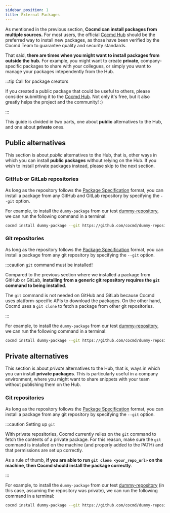 ```yaml
---
sidebar_position: 1
title: External Packages
---
```


As mentioned in the previous section, **Cocmd can install packages from multiple sources.**
For most users, the official [Cocmd Hub](https://hub.cocmd.org/) should be the preferred way
to install new packages, as those have been verified by the 
Cocmd Team to guarantee quality and security standards.

That said, **there are times when you might want to install packages from outside the hub.**
For example, you might want to create **private**, company-specific packages to share with 
your collegues, or simply you want to manage your packages intependently from the Hub.

:::tip Call for package creators

If you created a public package that could be useful to others, please consider
submitting it to the [Cocmd Hub](https://hub.cocmd.org/). 
Not only it's free, but it also greatly helps the project and the community! :)

:::

This guide is divided in two parts, one about **public** alternatives
to the Hub, and one about **private** ones.

## Public alternatives

This section is about _public_ alternatives to the Hub, that is,
other ways in which you can install **public packages** without
relying on the Hub.
If you wish to install private packages instead, please skip to the next section.

### GitHub or GitLab repositories

As long as the repository follows the [Package Specification](../package-specification/) format,
you can install a package from any GitHub and GitLab repository
by specifying the `--git` option.

For example, to install the `dummy-package` from our test [dummy-repository](https://github.com/cocmd/dummy-repository),
we can run the following command in a terminal:

```bash
cocmd install dummy-package --git https://github.com/cocmd/dummy-repository --external
```

### Git repositories

As long as the repository follows the [Package Specification](../package-specification/) format,
you can install a package from any git repository
by specifying the `--git` option.

:::caution `git` command must be installed!

Compared to the previous section where we installed a package from GitHub or GitLab,
**installing from a generic git repository requires the `git` command to being installed**.

The `git` command is not needed on GitHub and GitLab because Cocmd uses platform-specific
APIs to download the packages. On the other hand, Cocmd uses a `git clone` to fetch
a package from other git repositories.

:::

For example, to install the `dummy-package` from our test [dummy-repository](https://github.com/cocmd/dummy-repository),
we can run the following command in a terminal:

```bash
cocmd install dummy-package --git https://github.com/cocmd/dummy-repository --external
```

## Private alternatives

This section is about _private_ alternatives to the Hub, that is,
ways in which you can install **private packages**.
This is particularly useful in a company environment, where you might
want to share snippets with your team without publishing them on the Hub.

### Git repositories

As long as the repository follows the [Package Specification](../package-specification/) format,
you can install a package from any git repository
by specifying the `--git` option.

:::caution Setting up `git`

With private repositories, Cocmd currently relies on the `git` command to fetch the contents
of a private package.
For this reason, make sure the `git` command is installed on the machine (and properly added to the
PATH) and that permissions are set up correctly.

As a rule of thumb, **if you are able to run `git clone <your_repo_url>` on the machine,
then Cocmd should install the package correctly**.

:::

For example, to install the `dummy-package` from our test [dummy-repository](https://github.com/cocmd/dummy-repository)
(in this case, assuming the repository was private),
we can run the following command in a terminal:

```bash
cocmd install dummy-package --git https://github.com/cocmd/dummy-repository --external
```
